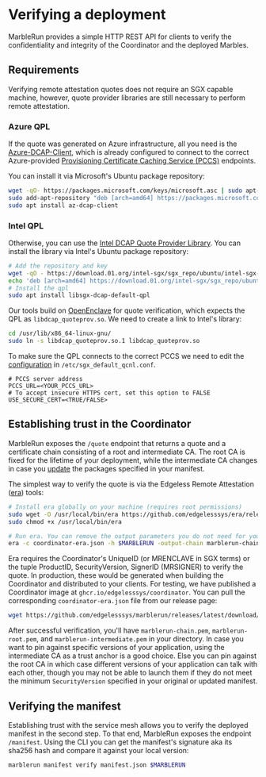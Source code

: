 # Verifying a deployment

MarbleRun provides a simple HTTP REST API for clients to verify the confidentiality and integrity of the Coordinator and the deployed Marbles.

## Requirements

Verifying remote attestation quotes does not require an SGX capable machine, however, quote provider libraries are still necessary to perform remote attestation.

### Azure QPL

If the quote was generated on Azure infrastructure, all you need is the [Azure-DCAP-Client](https://github.com/microsoft/Azure-DCAP-Client), which is already configured to connect to the correct Azure-provided [Provisioning Certificate Caching Service (PCCS)](https://download.01.org/intel-sgx/latest/dcap-latest/linux/docs/DCAP_ECDSA_Orientation.pdf) endpoints.

You can install it via Microsoft's Ubuntu package repository:

```bash
wget -qO- https://packages.microsoft.com/keys/microsoft.asc | sudo apt-key add
sudo add-apt-repository "deb [arch=amd64] https://packages.microsoft.com/ubuntu/`lsb_release -rs`/prod `lsb_release -cs` main"
sudo apt install az-dcap-client
```

### Intel QPL

Otherwise, you can use the [Intel DCAP Quote Provider Library](https://github.com/intel/SGXDataCenterAttestationPrimitives/tree/master/QuoteGeneration/qpl).
You can install the library via Intel's Ubuntu package repository:
```bash
# Add the repository and key
wget -qO - https://download.01.org/intel-sgx/sgx_repo/ubuntu/intel-sgx-deb.key | sudo apt-key add -
echo 'deb [arch=amd64] https://download.01.org/intel-sgx/sgx_repo/ubuntu bionic main' | sudo tee /etc/apt/sources.list.d/intel-sgx.list
# Install the qpl
sudo apt install libsgx-dcap-default-qpl
```

Our tools build on [OpenEnclave](https://github.com/openenclave/openenclave) for quote verification, which expects the QPL as `libdcap_quoteprov.so`.
We need to create a link to Intel's library:
```bash
cd /usr/lib/x86_64-linux-gnu/
sudo ln -s libdcap_quoteprov.so.1 libdcap_quoteprov.so
```

To make sure the QPL connects to the correct PCCS we need to edit the [configuration](https://github.com/intel/SGXDataCenterAttestationPrimitives/blob/master/QuoteGeneration/qpl/README.md#configuration) in `/etc/sgx_default_qcnl.conf`.
```
# PCCS server address
PCCS_URL=<YOUR_PCCS_URL>
# To accept insecure HTTPS cert, set this option to FALSE
USE_SECURE_CERT=<TRUE/FALSE>
```



## Establishing trust in the Coordinator

MarbleRun exposes the `/quote` endpoint that returns a quote and a certificate chain consisting of a root and intermediate CA. The root CA is fixed for the lifetime of your deployment, while the intermediate CA changes in case you [update](workflows/update-manifest.md) the packages specified in your manifest.

The simplest way to verify the quote is via the Edgeless Remote Attestation ([era](https://github.com/edgelesssys/era)) tools:

```bash
# Install era globally on your machine (requires root permissions)
sudo wget -O /usr/local/bin/era https://github.com/edgelesssys/era/releases/latest/download/era
sudo chmod +x /usr/local/bin/era

# Run era. You can remove the output parameters you do not need for your use case.
era -c coordinator-era.json -h $MARBLERUN -output-chain marblerun-chain.pem -output-root marblerun-root.pem -output-intermediate marblerun-intermedite.pem
```

Era requires the Coordinator's UniqueID (or MRENCLAVE in SGX terms) or the tuple ProductID, SecurityVersion, SignerID (MRSIGNER) to verify the quote.
In production, these would be generated when building the Coordinator and distributed to your clients.
For testing, we have published a Coordinator image at `ghcr.io/edgelesssys/coordinator`.
You can pull the corresponding `coordinator-era.json` file from our release page:

```bash
wget https://github.com/edgelesssys/marblerun/releases/latest/download/coordinator-era.json
```

After successful verification, you'll have `marblerun-chain.pem`, `marblerun-root.pem`, and `marblerun-intermediate.pem` in your directory. In case you want to pin against specific versions of your application, using the intermediate CA as a trust anchor is a good choice. Else you can pin against the root CA in which case different versions of your application can talk with each other, though you may not be able to launch them if they do not meet the minimum `SecurityVersion` specified in your original or updated manifest.

## Verifying the manifest

Establishing trust with the service mesh allows you to verify the deployed manifest in the second step.
To that end, MarbleRun exposes the endpoint `/manifest`.
Using the CLI you can get the manifest's signature aka its sha256 hash and compare it against your local version:

```bash
marblerun manifest verify manifest.json $MARBLERUN
```
